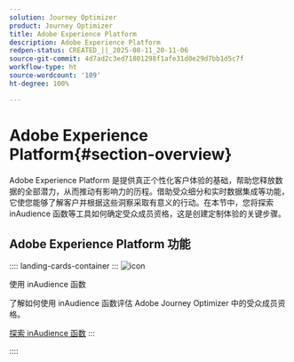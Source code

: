 ```yaml
---
solution: Journey Optimizer
product: Journey Optimizer
title: Adobe Experience Platform
description: Adobe Experience Platform
redpen-status: CREATED_||_2025-08-11_20-11-06
source-git-commit: 4d7ad2c3ed71801298f1afe31d0e29d7bb1d5c7f
workflow-type: ht
source-wordcount: '109'
ht-degree: 100%

---
```



# Adobe Experience Platform{#section-overview}

Adobe Experience Platform 是提供真正个性化客户体验的基础，帮助您释放数据的全部潜力，从而推动有影响力的历程。借助受众细分和实时数据集成等功能，它使您能够了解客户并根据这些洞察采取有意义的行动。在本节中，您将探索 inAudience 函数等工具如何确定受众成员资格，这是创建定制体验的关键步骤。

## Adobe Experience Platform 功能

:::: landing-cards-container
:::
![icon](https://cdn.experienceleague.adobe.com/icons/code-branch.svg)

使用 inAudience 函数

了解如何使用 inAudience 函数评估 Adobe Journey Optimizer 中的受众成员资格。

[探索 inAudience 函数](../using/building-journeys/functions/functioninaudience.md)
:::

::::
